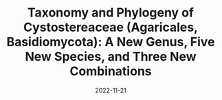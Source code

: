---
title: "Taxonomy and Phylogeny of Cystostereaceae (Agaricales, Basidiomycota): A New Genus, Five New Species, and Three New Combinations"
authors:
- Yue Li
- Karen K. Nakasone
- Che-Chih Chen
- Chang-Lin Zhao
- Ting Cao
- Hai-Sheng Yuan
- Shuang-Hui He
date: "2022-11-21"

publication: "Journal of Fungi"

links:
    pdf: https://doi.org/10.3390/jof8111229
---